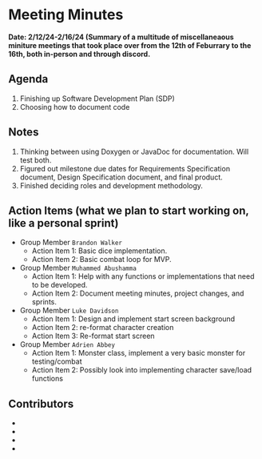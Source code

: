 # Meeting Minutes
**Date: 2/12/24-2/16/24 (Summary of a multitude of miscellaneaous miniture meetings that took place over from the 12th of Feburrary to the 16th, both in-person and through discord.**


## Agenda
1. Finishing up Software Development Plan (SDP)
2. Choosing how to document code


## Notes
1. Thinking between using Doxygen or JavaDoc for documentation. Will test both. 
2. Figured out milestone due dates for Requirements Specification document, Design Specification document, and final product.
3. Finished deciding roles and development methodology.

## Action Items (what we plan to start working on, like a personal sprint) 
* Group Member `Brandon Walker`
    * Action Item 1: Basic dice implementation.
    * Action Item 2: Basic combat loop for MVP.
* Group Member `Muhammed Abushamma`
    * Action Item 1: Help with any functions or implementations that need to be developed.
    * Action Item 2: Document meeting minutes, project changes, and sprints.
* Group Member `Luke Davidson`
    * Action Item 1: Design and implement start screen background
    * Action Item 2: re-format character creation
    * Action Item 3: Re-format start screen
* Group Member `Adrien Abbey`
    * Action Item 1: Monster class, implement a very basic monster for testing/combat
    * Action Item 2: Possibly look into implementing character save/load functions

## Contributors
* 
*
*
*
